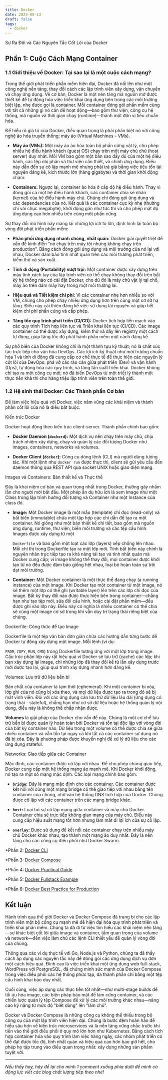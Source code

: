 ```yaml
---
title: Docker
date: 2025-08-13
draft: false
tags:
  - docker
---
```

Sự Ra Đời và Các Nguyên Tắc Cốt Lõi của Docker
<!--more-->

## Phần 1: Cuộc Cách Mạng Container

### 1.1 Giới thiệu về Docker: Tại sao lại là một cuộc cách mạng?

Trong thế giới phát triển phần mềm hiện đại, Docker đã nổi lên như một công nghệ nền tảng, thay đổi cách các lập trình viên xây dựng, vận chuyển và chạy ứng dụng. Về cơ bản, Docker là một nền tảng mã nguồn mở được thiết kế để tự động hóa việc triển khai ứng dụng bên trong các môi trường biệt lập, nhẹ được gọi là container. Mỗi container đóng gói phần mềm cùng với tất cả những gì nó cần để hoạt động—bao gồm thư viện, công cụ hệ thống, mã nguồn và thời gian chạy (runtime)—thành một đơn vị tiêu chuẩn hóa.

Để hiểu rõ giá trị của Docker, điều quan trọng là phải phân biệt nó với công nghệ ảo hóa truyền thống: máy ảo (Virtual Machines - VMs).

- **Máy ảo (VMs):** Một máy ảo ảo hóa toàn bộ phần cứng vật lý, cho phép nhiều hệ điều hành khách (guest OS) chạy trên một máy chủ chủ (host server) duy nhất. Mỗi VM bao gồm một bản sao đầy đủ của một hệ điều hành, các tệp nhị phân và thư viện cần thiết, và chính ứng dụng. Điều này dẫn đến sự cô lập mạnh mẽ nhưng phải trả giá bằng việc tiêu tốn tài nguyên đáng kể, kích thước lớn (hàng gigabyte) và thời gian khởi động chậm.
    
- **Containers:** Ngược lại, container ảo hóa ở cấp độ hệ điều hành. Thay vì đóng gói cả một hệ điều hành khách, các container chia sẻ nhân (kernel) của hệ điều hành máy chủ. Chúng chỉ đóng gói ứng dụng và các dependencies của nó. Kết quả là các container cực kỳ nhẹ (thường chỉ vài chục megabyte), khởi động gần như tức thì và cho phép mật độ ứng dụng cao hơn nhiều trên cùng một phần cứng.
    

Sự thay đổi mô hình này mang lại những lợi ích to lớn, định hình lại toàn bộ vòng đời phát triển phần mềm:

- **Phân phối ứng dụng nhanh chóng, nhất quán:** Docker giải quyết triệt để vấn đề kinh điển "nó chạy trên máy tôi nhưng không chạy trên production". Bằng cách đóng gói ứng dụng và môi trường của nó lại với nhau, Docker đảm bảo tính nhất quán trên các môi trường phát triển, kiểm thử và sản xuất.
    
- **Tính di động (Portability) vượt trội:** Một container được xây dựng trên máy tính xách tay của lập trình viên có thể chạy không thay đổi trên bất kỳ hệ thống nào có cài đặt Docker, cho dù đó là máy chủ vật lý tại chỗ, máy ảo trên đám mây hay trong một môi trường lai.
    
- **Hiệu quả và Tiết kiệm chi phí:** Vì các container nhẹ hơn nhiều so với VM, chúng cho phép chạy nhiều ứng dụng hơn trên cùng một cơ sở hạ tầng. Điều này cải thiện đáng kể việc sử dụng tài nguyên và giúp tiết kiệm chi phí phần cứng và cấp phép.
    
- **Tăng tốc quy trình phát triển (CI/CD):** Docker tích hợp liền mạch vào các quy trình Tích hợp liên tục và Triển khai liên tục (CI/CD). Các image container có thể được xây dựng, kiểm thử và đẩy lên registry một cách tự động, giúp tăng tốc độ phát hành phần mềm một cách đáng kể.
    

Sự phổ biến của Docker không chỉ là một thành tựu kỹ thuật; nó là chất xúc tác trực tiếp cho văn hóa DevOps. Các lợi ích kỹ thuật như môi trường chuẩn hóa 1 và tính di động đã cung cấp cơ chế thực tế để thực hiện các nguyên lý cốt lõi của DevOps: phá vỡ các rào cản giữa phát triển (Dev) và vận hành (Ops), tự động hóa các quy trình, và tăng tần suất triển khai. Docker không chỉ tạo ra một công cụ mới; nó đã biến DevOps từ một triết lý thành một thực tiễn khả thi cho hàng triệu lập trình viên trên toàn thế giới.

### 1.2 Hệ sinh thái Docker: Các Thành phần Cơ bản

Để làm việc hiệu quả với Docker, việc nắm vững các khái niệm và thành phần cốt lõi của nó là điều bắt buộc.

Kiến trúc Docker

Docker hoạt động theo kiến trúc client-server. Thành phần chính bao gồm:

- **Docker Daemon (`dockerd`):** Một dịch vụ nền chạy trên máy chủ, chịu trách nhiệm xây dựng, chạy và quản lý các đối tượng Docker như images, containers, networks và volumes.
    
- **Docker Client (`docker`):** Công cụ dòng lệnh (CLI) mà người dùng tương tác. Khi một lệnh như `docker run` được thực thi, client sẽ gửi yêu cầu đến daemon thông qua REST API qua socket UNIX hoặc giao diện mạng.
    

Images và Containers: Bản thiết kế và Thực thể

Đây là khái niệm cơ bản và quan trọng nhất trong Docker, thường gây nhầm lẫn cho người mới bắt đầu. Một phép ẩn dụ hữu ích là xem Image như một Class trong lập trình hướng đối tượng và Container như một Instance của class đó.

- **Image:** Một Docker image là một mẫu (template) chỉ đọc (read-only) và bất biến (immutable) chứa một tập hợp các chỉ dẫn để tạo ra một container. Nó giống như một bản thiết kế chi tiết, bao gồm mã nguồn ứng dụng, runtime, thư viện, biến môi trường và các tệp cấu hình. Images được xây dựng từ một
    
    `Dockerfile` và bao gồm một loạt các lớp (layers) xếp chồng lên nhau. Mỗi chỉ thị trong Dockerfile tạo ra một lớp mới. Tính bất biến này chính là nguyên nhân trực tiếp tạo ra khả năng tái tạo và tính nhất quán mà Docker cung cấp; vì image không thể thay đổi, mọi container được khởi tạo từ nó đều được đảm bảo giống hệt nhau, loại bỏ hoàn toàn sự trôi dạt môi trường.
    
- **Container:** Một Docker container là một thực thể đang chạy (a running instance) của một image. Khi Docker tạo một container từ một image, nó sẽ thêm một lớp có thể ghi (writable layer) lên trên các lớp chỉ đọc của image. Bất kỳ thay đổi nào được thực hiện bên trong container—chẳng hạn như tạo tệp mới, sửa đổi cấu hình, hoặc cài đặt phần mềm—đều được ghi vào lớp này. Điều này có nghĩa là nhiều container có thể chia sẻ cùng một image cơ sở trong khi vẫn duy trì trạng thái riêng biệt của chúng.
    

Dockerfile: Công thức để tạo Image

Dockerfile là một tệp văn bản đơn giản chứa các hướng dẫn từng bước để Docker tự động xây dựng một image. Mỗi lệnh (ví dụ:

`FROM`, `COPY`, `RUN`, `CMD`) trong Dockerfile tương ứng với một lớp trong image. Cấu trúc phân lớp này rất hiệu quả vì Docker sẽ lưu trữ (cache) các lớp; khi bạn xây dựng lại image, chỉ những lớp đã thay đổi kể từ lần xây dựng trước mới được tạo lại, giúp quá trình xây dựng nhanh hơn đáng kể.

Volumes: Lưu trữ dữ liệu bền bỉ

Bản chất của container là tạm thời (ephemeral). Khi một container bị xóa, lớp ghi của nó cũng bị xóa theo, và mọi dữ liệu được tạo ra trong đó sẽ bị mất vĩnh viễn. Đối với các ứng dụng cần lưu trữ dữ liệu lâu dài (ứng dụng có trạng thái - stateful), chẳng hạn như cơ sở dữ liệu hoặc hệ thống quản lý nội dung, điều này là không thể chấp nhận được.

**Volumes** là giải pháp của Docker cho vấn đề này. Chúng là một cơ chế lưu trữ bền bỉ được quản lý hoàn toàn bởi Docker và tồn tại độc lập với vòng đời của bất kỳ container nào. Dữ liệu trong một volume có thể được chia sẻ giữa nhiều container và vẫn tồn tại ngay cả khi tất cả các container sử dụng nó đã bị xóa. Đây là phương pháp được khuyến nghị để xử lý dữ liệu cho các ứng dụng stateful.

Networks: Giao tiếp giữa các Container

Mặc định, các container được cô lập với nhau. Để cho phép chúng giao tiếp, Docker cung cấp một hệ thống mạng ảo mạnh mẽ. Khi Docker khởi động, nó tạo ra một số mạng mặc định. Các loại mạng chính bao gồm:

- **`bridge`:** Đây là mạng mặc định cho các container. Các container được kết nối với cùng một mạng bridge có thể giao tiếp với nhau bằng tên container của chúng, nhờ vào hệ thống DNS tích hợp của Docker. Chúng được cô lập với các container trên các mạng bridge khác.
    
- **`host`:** Loại bỏ sự cô lập mạng giữa container và máy chủ Docker. Container chia sẻ trực tiếp không gian mạng của máy chủ. Điều này cung cấp hiệu suất mạng tốt hơn nhưng làm mất đi lợi ích của sự cô lập.
    
- **`overlay`:** Được sử dụng để kết nối các container chạy trên nhiều máy chủ Docker khác nhau, tạo thành một mạng ảo duy nhất. Đây là nền tảng cho các công cụ điều phối như Docker Swarm.
    

*Phần 2: [Docker CLI](https://blog.nagih.io.vn/post/docker/docker-cli/)

*Phần 3: [Docker Compose](https://blog.nagih.io.vn/post/docker/docker-compose/)

*Phần 4: [Docker Practical Guide](https://blog.nagih.io.vn/post/docker/docker-practical-guide/)

*Phần 5: [Docker Fullstack Example](https://blog.nagih.io.vn/post/docker/docker-fullstack-example/)

*Phần 6: [Docker Best Practice for Production](https://blog.nagih.io.vn/post/docker/docker-best-practice-for-production/)

## Kết luận

Hành trình qua thế giới Docker và Docker Compose đã trang bị cho các lập trình viên một bộ công cụ mạnh mẽ để hiện đại hóa quy trình phát triển và triển khai phần mềm. Chúng ta đã đi từ việc tìm hiểu các khái niệm nền tảng—sự khác biệt cốt lõi giữa image và container, tầm quan trọng của volume và network—đến việc làm chủ các lệnh CLI thiết yếu để quản lý vòng đời của chúng.

Thông qua các ví dụ thực tế với Go, Node.js và Python, chúng ta đã thấy cách áp dụng các nguyên tắc này để đóng gói các ứng dụng dịch vụ đơn một cách hiệu quả. Đỉnh cao là việc triển khai một ứng dụng web full-stack, WordPress với PostgreSQL, đã chứng minh sức mạnh của Docker Compose trong việc điều phối các hệ thống phức tạp, đa thành phần chỉ bằng một tệp cấu hình khai báo duy nhất.

Cuối cùng, việc áp dụng các thực tiễn tốt nhất—như multi-stage builds để tối ưu hóa image, các biện pháp bảo mật để làm cứng container, và các chiến lược quản lý tệp Compose để xử lý các môi trường khác nhau—nâng cao kỹ năng từ mức độ "biết dùng" lên "làm chủ".

Docker và Docker Compose là những công cụ không thể thiếu trong bộ công cụ của một lập trình viên hiện đại. Chúng là bước đệm hoàn hảo để hiểu sâu hơn về kiến trúc microservices và là nền tảng vững chắc trước khi tiến vào thế giới điều phối ở quy mô lớn hơn như Kubernetes. Bằng cách tích hợp container hóa vào quy trình làm việc hàng ngày, các nhóm phát triển có thể đạt được tốc độ, tính nhất quán và hiệu quả cao hơn bao giờ hết, cho phép họ tập trung vào điều quan trọng nhất: xây dựng những sản phẩm tuyệt vời.

---

*Nếu thấy hay, hãy để lại cho mình 1 comment xuống phía dưới để mình có động lực viết các blog chất lượng tiếp theo nhé!*